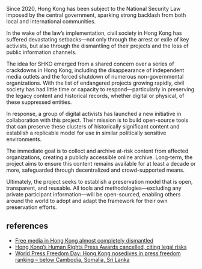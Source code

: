 
Since 2020, Hong Kong has been subject to the National Security Law imposed by the central government, sparking strong backlash from both local and international communities.

In the wake of the law’s implementation, civil society in Hong Kong has suffered devastating setbacks—not only through the arrest or exile of key activists, but also through the dismantling of their projects and the loss of public information channels.

The idea for SHKO emerged from a shared concern over a series of crackdowns in Hong Kong, including the disappearance of independent media outlets and the forced shutdown of numerous non-governmental organizations. With the list of endangered projects growing rapidly, civil society has had little time or capacity to respond—particularly in preserving the legacy content and historical records, whether digital or physical, of these suppressed entities.

In response, a group of digital activists has launched a new initiative in collaboration with this project. Their mission is to build open-source tools that can preserve these clusters of historically significant content and establish a replicable model for use in similar politically sensitive environments.

The immediate goal is to collect and archive at-risk content from affected organizations, creating a publicly accessible online archive. Long-term, the project aims to ensure this content remains available for at least a decade or more, safeguarded through decentralized and crowd-supported means.

Ultimately, the project seeks to establish a preservation model that is open, transparent, and reusable. All tools and methodologies—excluding any private participant information—will be open-sourced, enabling others around the world to adopt and adapt the framework for their own preservation efforts.


## references

- [Free media in Hong Kong almost completely dismantled](https://www.theguardian.com/world/2022/apr/26/free-media-in-hong-kong-almost-completely-dismantled-report?CMP=twt_a-world_b-gdnworld)
- [Hong Kong’s Human Rights Press Awards cancelled, citing legal risks](https://hongkongfp.com/2022/04/25/breaking-hong-kongs-human-rights-press-awards-cancelled/) 
- [World Press Freedom Day: Hong Kong nosedives in press freedom ranking – below Cambodia, Somalia, Sri Lanka](https://web.archive.org/web/20220505015738/https://hongkongfp.com/2022/05/03/world-press-freedom-day-hong-kong-nosedives-in-press-freedom-ranking-below-cambodia-somalia-sri-lanka/)
